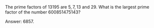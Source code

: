 The prime factors of $13195$ are $5, 7, 13$ and $29$.
What is the largest prime factor of the number $600851475143$?

Answer: $6857$.